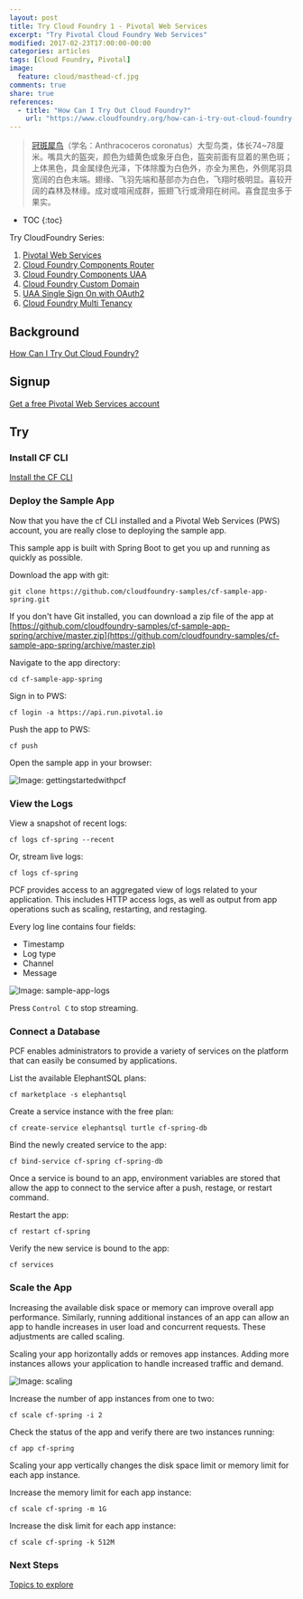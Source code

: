 ```yaml
---
layout: post
title: Try Cloud Foundry 1 - Pivotal Web Services
excerpt: "Try Pivotal Cloud Foundry Web Services"
modified: 2017-02-23T17:00:00-00:00
categories: articles
tags: [Cloud Foundry, Pivotal]
image:
  feature: cloud/masthead-cf.jpg
comments: true
share: true
references:
  - title: "How Can I Try Out Cloud Foundry?"
    url: "https://www.cloudfoundry.org/how-can-i-try-out-cloud-foundry-2016/"
---
```


> [冠斑犀鸟](https://en.wikipedia.org/wiki/Malabar_pied_hornbill)（学名：Anthracoceros coronatus）大型鸟类，体长74~78厘米。嘴具大的盔突，颜色为蜡黄色或象牙白色，盔突前面有显着的黑色斑；上体黑色，具金属绿色光泽，下体除腹为白色外，亦全为黑色，外侧尾羽具宽阔的白色末端。翅缘、飞羽先端和基部亦为白色，飞翔时极明显。喜较开阔的森林及林缘。成对或喧闹成群，振翅飞行或滑翔在树间。喜食昆虫多于果实。

* TOC
{:toc}

Try CloudFoundry Series:

1. [Pivotal Web Services](/articles/try-cf-1-pivotal-web-services/)
2. [Cloud Foundry Components Router](/articles/try-cf-2-cloud-foundry-components-router/)
3. [Cloud Foundry Components UAA](/articles/try-cf-3-cloud-foundry-components-uaa/)
4. [Cloud Foundry Custom Domain](/articles/try-cf-4-custom-domain/)
5. [UAA Single Sign On with OAuth2](/articles/try-cf-5-uaa-oauth2/)
6. [Cloud Foundry Multi Tenancy](/articles/try-cf-6-multi-tenancy/)

## Background
[How Can I Try Out Cloud Foundry?][how-can-i-try-out-cloud-foundry]

## Signup

[Get a free Pivotal Web Services account](https://try.run.pivotal.io/gettingstarted)

## Try

### Install CF CLI
[Install the CF CLI](https://pivotal.io/platform/pcf-tutorials/getting-started-with-pivotal-cloud-foundry/install-the-cf-cli)

### Deploy the Sample App

Now that you have the cf CLI installed and a Pivotal Web Services (PWS) account, you are really close to deploying the sample app.

This sample app is built with Spring Boot to get you up and running as quickly as possible.

Download the app with git:

`git clone https://github.com/cloudfoundry-samples/cf-sample-app-spring.git`

If you don't have Git installed, you can download a zip file of the app at [https://github.com/cloudfoundry-samples/cf-sample-app-spring/archive/master.zip](https://github.com/cloudfoundry-samples/cf-sample-app-spring/archive/master.zip)

Navigate to the app directory:

`cd cf-sample-app-spring`

Sign in to PWS:

`cf login -a https://api.run.pivotal.io`

Push the app to PWS:

`cf push`

Open the sample app in your browser:

![Image: gettingstartedwithpcf](https://d1fto35gcfffzn.cloudfront.net/images/products/gettingstartedwithpcf/example-url.png)

### View the Logs

View a snapshot of recent logs:

`cf logs cf-spring --recent`

Or, stream live logs:

`cf logs cf-spring`

PCF provides access to an aggregated view of logs related to your application. This includes HTTP access logs, as well as output from app operations such as scaling, restarting, and restaging.

Every log line contains four fields:

* Timestamp
* Log type
* Channel
* Message

![Image: sample-app-logs ](https://d1fto35gcfffzn.cloudfront.net/images/products/gettingstartedwithpcf/sample-app-logs@2x.png)

Press `Control C` to stop streaming.

### Connect a Database

PCF enables administrators to provide a variety of services on the platform that can easily be consumed by applications.

List the available ElephantSQL plans:

`cf marketplace -s elephantsql`

Create a service instance with the free plan:

`cf create-service elephantsql turtle cf-spring-db`

Bind the newly created service to the app:

`cf bind-service cf-spring cf-spring-db`

Once a service is bound to an app, environment variables are stored that allow the app to connect to the service after a push, restage, or restart command.

Restart the app:

`cf restart cf-spring`

Verify the new service is bound to the app:

`cf services`

### Scale the App

Increasing the available disk space or memory can improve overall app performance. Similarly, running additional instances of an app can allow an app to handle increases in user load and concurrent requests. These adjustments are called scaling.

Scaling your app horizontally adds or removes app instances. Adding more instances allows your application to handle increased traffic and demand.

![Image: scaling ](https://d1fto35gcfffzn.cloudfront.net/images/products/gettingstartedwithpcf/scaling@2x.png)

Increase the number of app instances from one to two:

`cf scale cf-spring -i 2`

Check the status of the app and verify there are two instances running:

`cf app cf-spring`

Scaling your app vertically changes the disk space limit or memory limit for each app instance.

Increase the memory limit for each app instance:

`cf scale cf-spring -m 1G`

Increase the disk limit for each app instance:

`cf scale cf-spring -k 512M`

### Next Steps

[Topics to explore][pcf-tutorials]

[pcf-tutorials]:https://pivotal.io/platform/pcf-tutorials/getting-started-with-pivotal-cloud-foundry/next-steps

[how-can-i-try-out-cloud-foundry]:https://www.cloudfoundry.org/how-can-i-try-out-cloud-foundry-2016/
